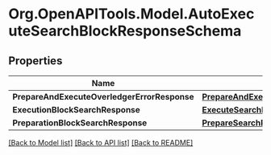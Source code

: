 
# Org.OpenAPITools.Model.AutoExecuteSearchBlockResponseSchema

## Properties

Name | Type | Description | Notes
------------ | ------------- | ------------- | -------------
**PrepareAndExecuteOverledgerErrorResponse** | [**PrepareAndExecuteOverledgerErrorResponse**](PrepareAndExecuteOverledgerErrorResponse.md) |  | [optional] 
**ExecutionBlockSearchResponse** | [**ExecuteSearchBlockResponse**](ExecuteSearchBlockResponse.md) |  | [optional] 
**PreparationBlockSearchResponse** | [**PrepareSearchResponseSchema**](PrepareSearchResponseSchema.md) |  | [optional] 

[[Back to Model list]](../README.md#documentation-for-models)
[[Back to API list]](../README.md#documentation-for-api-endpoints)
[[Back to README]](../README.md)

